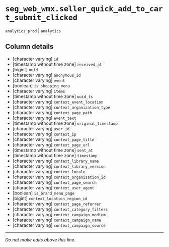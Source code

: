 # `seg_web_wmx.seller_quick_add_to_cart_submit_clicked`
`analytics_prod` | `analytics`

## Column details
* [character varying] `id`
* [timestamp without time zone] `received_at`
* [bigint]    `uuid`
* [character varying] `anonymous_id`
* [character varying] `event`
* [boolean]   `is_shopping_menu`
* [character varying] `items`
* [timestamp without time zone] `uuid_ts`
* [character varying] `context_event_location`
* [character varying] `context_organization_type`
* [character varying] `context_page_path`
* [character varying] `event_text`
* [timestamp without time zone] `original_timestamp`
* [character varying] `user_id`
* [character varying] `context_ip`
* [character varying] `context_page_title`
* [character varying] `context_page_url`
* [timestamp without time zone] `sent_at`
* [timestamp without time zone] `timestamp`
* [character varying] `context_library_name`
* [character varying] `context_library_version`
* [character varying] `context_locale`
* [character varying] `context_organization_id`
* [character varying] `context_page_search`
* [character varying] `context_user_agent`
* [boolean]   `is_brand_menu_page`
* [bigint]    `context_location_region_id`
* [character varying] `context_page_referrer`
* [character varying] `context_category_filters`
* [character varying] `context_campaign_medium`
* [character varying] `context_campaign_name`
* [character varying] `context_campaign_source`

-------------------------------------------------------------------------------
*Do not make edits above this line.*
